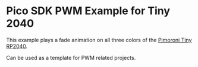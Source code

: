 # Pico SDK PWM Example for Tiny 2040

This example plays a fade animation on all three colors of the [Pimoroni Tiny RP2040](https://shop.pimoroni.com/products/tiny-2040?variant=39560012234835).

Can be used as a template for PWM related projects.
